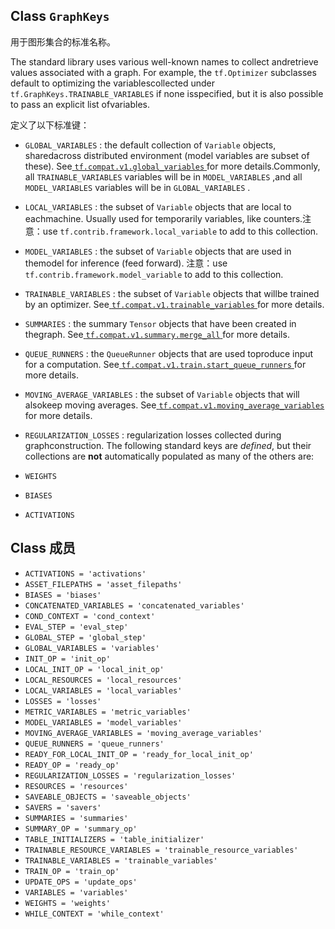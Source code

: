 

## Class  `GraphKeys` 
用于图形集合的标准名称。

The standard library uses various well-known names to collect andretrieve values associated with a graph. For example, the `tf.Optimizer`  subclasses default to optimizing the variablescollected under  `tf.GraphKeys.TRAINABLE_VARIABLES`  if none isspecified, but it is also possible to pass an explicit list ofvariables.

定义了以下标准键：

-  `GLOBAL_VARIABLES` : the default collection of  `Variable`  objects, sharedacross distributed environment (model variables are subset of these). See[ `tf.compat.v1.global_variables` ](https://tensorflow.google.cn/api_docs/python/tf/compat/v1/global_variables)for more details.Commonly, all  `TRAINABLE_VARIABLES`  variables will be in  `MODEL_VARIABLES` ,and all  `MODEL_VARIABLES`  variables will be in  `GLOBAL_VARIABLES` .
-  `LOCAL_VARIABLES` : the subset of  `Variable`  objects that are local to eachmachine. Usually used for temporarily variables, like counters.注意：use  `tf.contrib.framework.local_variable`  to add to this collection.
-  `MODEL_VARIABLES` : the subset of  `Variable`  objects that are used in themodel for inference (feed forward). 注意：use `tf.contrib.framework.model_variable`  to add to this collection.
-  `TRAINABLE_VARIABLES` : the subset of  `Variable`  objects that willbe trained by an optimizer. See[ `tf.compat.v1.trainable_variables` ](https://tensorflow.google.cn/api_docs/python/tf/compat/v1/trainable_variables)for more details.
-  `SUMMARIES` : the summary  `Tensor`  objects that have been created in thegraph. See[ `tf.compat.v1.summary.merge_all` ](https://tensorflow.google.cn/api_docs/python/tf/compat/v1/summary/merge_all)for more details.
-  `QUEUE_RUNNERS` : the  `QueueRunner`  objects that are used toproduce input for a computation. See[ `tf.compat.v1.train.start_queue_runners` ](https://tensorflow.google.cn/api_docs/python/tf/compat/v1/train/start_queue_runners)for more details.
-  `MOVING_AVERAGE_VARIABLES` : the subset of  `Variable`  objects that will alsokeep moving averages.  See[ `tf.compat.v1.moving_average_variables` ](https://tensorflow.google.cn/api_docs/python/tf/compat/v1/moving_average_variables)for more details.
-  `REGULARIZATION_LOSSES` : regularization losses collected during graphconstruction.
The following standard keys are *defined*, but their collections are **not** automatically populated as many of the others are:

-  `WEIGHTS` 
-  `BIASES` 
-  `ACTIVATIONS` 


## Class 成员
-  `ACTIVATIONS = 'activations'`  
-  `ASSET_FILEPATHS = 'asset_filepaths'`  
-  `BIASES = 'biases'`  
-  `CONCATENATED_VARIABLES = 'concatenated_variables'`  
-  `COND_CONTEXT = 'cond_context'`  
-  `EVAL_STEP = 'eval_step'`  
-  `GLOBAL_STEP = 'global_step'`  
-  `GLOBAL_VARIABLES = 'variables'`  
-  `INIT_OP = 'init_op'`  
-  `LOCAL_INIT_OP = 'local_init_op'`  
-  `LOCAL_RESOURCES = 'local_resources'`  
-  `LOCAL_VARIABLES = 'local_variables'`  
-  `LOSSES = 'losses'`  
-  `METRIC_VARIABLES = 'metric_variables'`  
-  `MODEL_VARIABLES = 'model_variables'`  
-  `MOVING_AVERAGE_VARIABLES = 'moving_average_variables'`  
-  `QUEUE_RUNNERS = 'queue_runners'`  
-  `READY_FOR_LOCAL_INIT_OP = 'ready_for_local_init_op'`  
-  `READY_OP = 'ready_op'`  
-  `REGULARIZATION_LOSSES = 'regularization_losses'`  
-  `RESOURCES = 'resources'`  
-  `SAVEABLE_OBJECTS = 'saveable_objects'`  
-  `SAVERS = 'savers'`  
-  `SUMMARIES = 'summaries'`  
-  `SUMMARY_OP = 'summary_op'`  
-  `TABLE_INITIALIZERS = 'table_initializer'`  
-  `TRAINABLE_RESOURCE_VARIABLES = 'trainable_resource_variables'`  
-  `TRAINABLE_VARIABLES = 'trainable_variables'`  
-  `TRAIN_OP = 'train_op'`  
-  `UPDATE_OPS = 'update_ops'`  
-  `VARIABLES = 'variables'`  
-  `WEIGHTS = 'weights'`  
-  `WHILE_CONTEXT = 'while_context'`  
